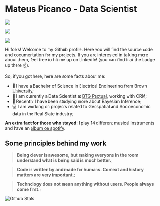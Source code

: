 # Mateus Picanco - Data Scientist

[<img src="https://img.shields.io/badge/linkedin-%230077B5.svg?&style=for-the-badge&logo=linkedin&logoColor=white" />](https://www.linkedin.com/in/mateuspicanco/)

[<img src="https://img.shields.io/badge/medium-%2312100E.svg?&style=for-the-badge&logo=medium&logoColor=white" />](https://medium.com/@mateuspicanco)  

[<img src="https://img.shields.io/badge/twitter-%231DA1F2.svg?&style=for-the-badge&logo=twitter&logoColor=white" />](https://twitter.com/omateuspicanco)

Hi folks! Welcome to my Github profile. Here you will find the source code and documentation for my projects. If you are interested in talking more about them, feel free to hit me up on LinkedIn! (you can find it at the badge up there :point_up:).

So, if you got here, here are some facts about me:

- :school: I have a Bachelor of Science in Electrical Engineering from [Brown University](https://www.brown.edu/);
- :bank: I am currently a Data Scientist at [BTG Pactual](https://www.linkedin.com/company/btgpactual/mycompany/), working with CRM;
- :rocket: Recently I have been studying more about Bayesian Inference;
- :computer: I am working on projects related to Geospatial and Socioeconomic data in the Real State industry;

**An extra fact for those who stayed**: I play 14 different musical instruments and have an [album on spotify](https://open.spotify.com/artist/7kilyBrsKL8lSoW5tU9s5Y).

## Some principles behind my work

> **Being clever is awesome, but making everyone in the room understand what is being said is much better.**;

> **Code is written by and made for humans. Context and history matters are very important.**;

> **Technology does not mean anything without users. People always come first.**;

![Github Stats](https://github-readme-stats.vercel.app/api?username=mateuspicanco&show_icons=true&theme=dracula)
